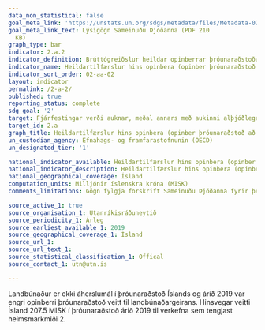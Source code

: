```yaml
---
data_non_statistical: false
goal_meta_link: 'https://unstats.un.org/sdgs/metadata/files/Metadata-02-0A-02.pdf '
goal_meta_link_text: Lýsigögn Sameinuðu Þjóðanna (PDF 210
  KB)
graph_type: bar
indicator: 2.a.2
indicator_definition: Brúttógreiðslur heildar opinberrar þróunaraðstoðar auka annarra opinberra tilfærsla frá öllum fjárveitendum til landbúnaðargeirans
indicator_name: Heildartilfærslur hins opinbera (opinber þróunaraðstoð að viðbættum öðrum opinberum tilfærslum) til landbúnaðargeirans.
indicator_sort_order: 02-aa-02
layout: indicator
permalink: /2-a-2/
published: true
reporting_status: complete
sdg_goal: '2'
target: Fjárfestingar verði auknar, meðal annars með aukinni alþjóðlegri samvinnu, í innviðum á svæðum utan þéttbýlis, landbúnaðarrannsóknum, tækniþróun og erfðagreiningu plantna og búpenings í því skyni að bæta landbúnaðarframleiðslu í þróunarlöndum, einkum þeim sem skemmst eru á veg komin.
target_id: 2.a
graph_title: Heildartilfærslur hins opinbera (opinber þróunaraðstoð að viðbættum öðrum opinberum tilfærslum) til landbúnaðargeirans.
un_custodian_agency: Efnahags- og framfarastofnunin (OECD)
un_designated_tier: '1'

national_indicator_available: Heildartilfærslur hins opinbera (opinber þróunaraðstoð að viðbættum öðrum opinberum tilfærslum) til landbúnaðargeirans.
national_indicator_description: Heildartilfærslur hins opinbera (opinber þróunaraðstoð að viðbættum öðrum opinberum tilfærslum) til landbúnaðargeirans.
national_geographical_coverage: Ísland
computation_units: Milljónir íslenskra króna (MISK)
comments_limitations: Gögn fylgja forskrift Sameinuðu Þjóðanna fyrir þennan mælikvarða. Þessi mælikvarði var fundinn í samstarfi við sérfræðinga í málefninu.

source_active_1: true
source_organisation_1: Utanríkisráðuneytið 
source_periodicity_1: Árleg
source_earliest_available_1: 2019
source_geographical_coverage_1: Ísland
source_url_1: 
source_url_text_1: 
source_statistical_classification_1: Offical
source_contact_1: utn@utn.is

---
```


Landbúnaður er ekki áherslumál í þróunaraðstoð Íslands og árið 2019 var engri opinberri þróunaraðstoð veitt til landbúnaðargeirans. Hinsvegar veitti Ísland 207.5 MISK í þróunaraðstoð árið 2019 til verkefna sem tengjast heimsmarkmiði 2. 
